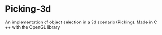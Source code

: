 # Picking-3d
An implementation of object selection in a 3d scenario (Picking). Made in C ++ with the OpenGL library
